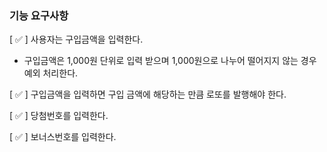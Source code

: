 ### 기능 요구사항

[ ✅ ] 사용자는 구입금액을 입력한다. 
- 구입금액은 1,000원 단위로 입력 받으며 1,000원으로 나누어 떨어지지 않는 경우 예외 처리한다.

[ ✅ ] 구입금액을 입력하면 구입 금액에 해당하는 만큼 로또를 발행해야 한다.

[ ✅ ] 당첨번호를 입력한다.

[ ✅ ] 보너스번호를 입력한다.